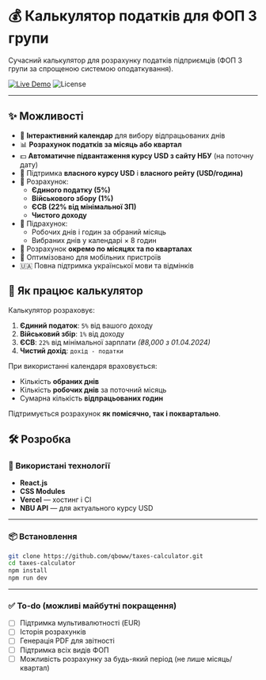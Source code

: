 
# 💰 Калькулятор податків для ФОП 3 групи

Сучасний калькулятор для розрахунку податків підприємців (ФОП 3 групи за спрощеною системою оподаткування).

[![Live Demo](https://img.shields.io/badge/demo-live-green?style=for-the-badge)](https://taxes-calculator-delta.vercel.app/)
![License](https://img.shields.io/badge/license-MIT-blue?style=for-the-badge)

---

## ✨ Можливості

- 📅 **Інтерактивний календар** для вибору відпрацьованих днів
- 📊 **Розрахунок податків за місяць або квартал**
- 💵 **Автоматичне підвантаження курсу USD з сайту НБУ** (на поточну дату)
- 💸 Підтримка **власного курсу USD** і **власного рейту (USD/година)**
- 🧾 Розрахунок:
  - **Єдиного податку (5%)**
  - **Військового збору (1%)**
  - **ЄСВ (22% від мінімальної ЗП)**
  - **Чистого доходу**
- 🔢 Підрахунок:
  - Робочих днів і годин за обраний місяць
  - Вибраних днів у календарі × 8 годин
- 📆 Розрахунок **окремо по місяцях та по кварталах**
- 📱 Оптимізовано для мобільних пристроїв
- 🇺🇦 Повна підтримка української мови та відмінків

## 🧮 Як працює калькулятор

Калькулятор розраховує:
1. **Єдиний податок**: `5%` від вашого доходу
2. **Військовий збір**: `1%` від доходу
3. **ЄСВ**: `22%` від мінімальної зарплати *(₴8,000 з 01.04.2024)*
4. **Чистий дохід**: `дохід - податки`

При використанні календаря враховується:
- Кількість **обраних днів**
- Кількість **робочих днів** за поточний місяць
- Сумарна кількість **відпрацьованих годин**

Підтримується розрахунок **як помісячно, так і поквартально**.

## 🛠️ Розробка

### 🔧 Використані технології

- **React.js**
- **CSS Modules**
- **Vercel** — хостинг і CI
- **NBU API** — для актуального курсу USD

---

### 📦 Встановлення

```bash
git clone https://github.com/qboww/taxes-calculator.git
cd taxes-calculator
npm install
npm run dev
```

---

### ✅ To-do (можливі майбутні покращення)

- [ ] Підтримка мультивалютності (EUR)
- [ ] Історія розрахунків
- [ ] Генерація PDF для звітності
- [ ] Підтримка всіх видів ФОП
- [ ] Можливість розрахунку за будь-який період (не лише місяць/квартал)
